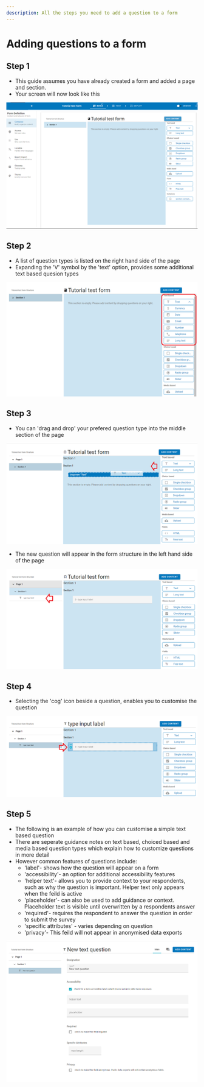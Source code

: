 ```yaml
---
description: All the steps you need to add a question to a form
---
```


# Adding questions to a form

## Step 1

* This guide assumes you have already created a form and added a page and section.
* Your screen will now look like this

![](<../../.gitbook/assets/image (301) (1) (1) (1).png>)

## Step 2

* A list of question types is listed on the right hand side of the page
* Expanding the 'V' symbol by the 'text' option, provides some additional text based quesion types

![Screenshot showing additional text based question types](<../../.gitbook/assets/image (288).png>)

## Step 3

* You can 'drag and drop' your prefered question type into the middle section of the page

![Screenshot showing a 'text' question being added to 'section 1'](<../../.gitbook/assets/image (289).png>)

* The new question will appear in the form structure in the left hand side of the page

![](<../../.gitbook/assets/image (291).png>)

## Step 4

* Selecting the 'cog' icon beside a question, enables you to customise the question

![](<../../.gitbook/assets/image (293).png>)

## Step 5

* The following is an example of how you can customise a simple text based question
* There are seperate guidance notes on text based, choiced based and media based question types which explain how to customize questions in more detail
* However common features of questions include:
  * 'label'- shows how the question will appear on a form
  * 'accessibility'- an option for additional accessibility features
  * 'helper text'- allows you to provide context to your respondents, such as why the question is important.   Helper text only appears when the feild is active
  * 'placeholder'- can also be used to add guidance or context.  Placeholder text is visible until overwritten by a respondents answer
  * 'required'- requires the respondent to answer the question in order to submit the survey
  * 'specific attributes' - varies depending on question
  * 'privacy'- This feild will not appear in anonymised data exports&#x20;

![](<../../.gitbook/assets/image (295).png>)
